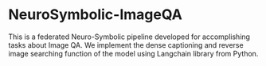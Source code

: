 # NeuroSymbolic-ImageQA
This is a federated Neuro-Symbolic pipeline developed for accomplishing tasks about Image QA. We implement the dense captioning and reverse image searching function of the model using Langchain library from Python.
